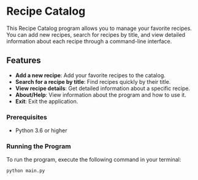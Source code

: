 # Recipe Catalog

This Recipe Catalog program allows you to manage your favorite recipes. You can add new recipes, search for recipes by title, and view detailed information about each recipe through a command-line interface.

## Features

- **Add a new recipe**: Add your favorite recipes to the catalog.
- **Search for a recipe by title**: Find recipes quickly by their title.
- **View recipe details**: Get detailed information about a specific recipe.
- **About/Help**: View information about the program and how to use it.
- **Exit**: Exit the application.

### Prerequisites

- Python 3.6 or higher

### Running the Program

To run the program, execute the following command in your terminal:

```sh
python main.py
```
